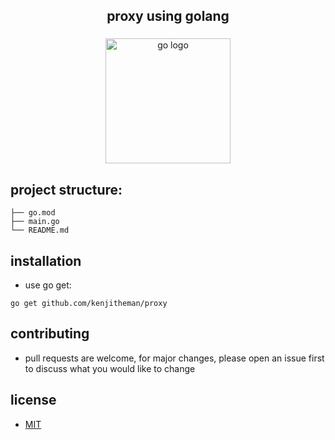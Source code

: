 <h2 align="center">proxy using golang</h2>

###

<div align="center">
  <img src="https://cdn.jsdelivr.net/gh/devicons/devicon/icons/go/go-original.svg" height="200" alt="go logo"  />
</div>

###

## project structure:

```
├── go.mod
├── main.go
└── README.md
```

## installation

- use go get:

```
go get github.com/kenjitheman/proxy
```

## contributing

- pull requests are welcome, for major changes, please open an issue first to
  discuss what you would like to change

## license

- [MIT](https://choosealicense.com/licenses/mit/)
